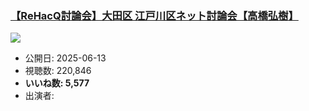 ### [【ReHacQ討論会】大田区 江戸川区ネット討論会【高橋弘樹】](https://www.youtube.com/watch?v=Tzm8B5ip0RM)
[![](https://img.youtube.com/vi/Tzm8B5ip0RM/sddefault.jpg)](https://www.youtube.com/watch?v=Tzm8B5ip0RM)
-   公開日: 2025-06-13
-   視聴数: 220,846
-   **いいね数: 5,577**
-   出演者: 
